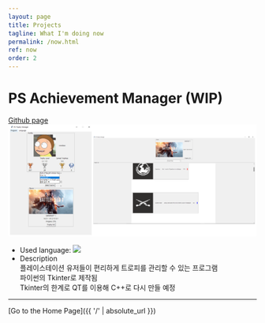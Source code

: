 ```yaml
---
layout: page
title: Projects
tagline: What I'm doing now
permalink: /now.html
ref: now
order: 2
---
```


# PS Achievement Manager (WIP)
[Github page](https://github.com/snwdaaa/PSAchivementManager)
![PSAM Image](images/psam.png)
- Used language: <img src="https://img.shields.io/badge/Python-3766AB?style=flat-square&logo=Python&logoColor=white"/>
- Description<br/>
    플레이스테이션 유저들이 편리하게 트로피를 관리할 수 있는 프로그램<br/>
    파이썬의 Tkinter로 제작됨<br/>
    Tkinter의 한계로 QT를 이용해 C++로 다시 만들 예정


***

[Go to the Home Page]({{ '/' | absolute_url }})
